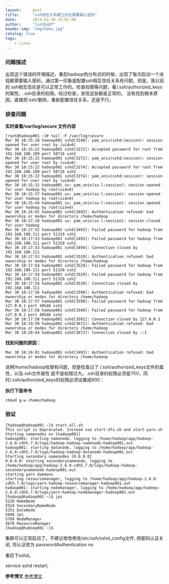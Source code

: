 ```yaml
---
layout:     post
title:      "ssh信任关系建立后任需要输入密码"
date:       2019-03-30 23:01:00
author:     "JustDoDT"
header-img: "img/haha.jpg"
catalog: true
tags:
    - linux
---
```



### 问题描述
出现这个错误的环境描述，重启hadoop伪分布式的时候，出现了每次启动一个进程都需要输入密码，通过第一印象是配置ssh相互信任关系有问题，但是，我以前的
ssh相互信任是可以正常工作的。检查权限等问题，看/.ssh/authorized_keys 的属性，.ssh目录的权限。经过检查，发现这些都是正常的。
没有找到根本原因，直接把.ssh/删除，重新配置信任关系，还是不行。

### 排查问题

**实时查看/var/log/secure 文件内容**

    [root@hadoop001 ~]# tail -F /var/log/secure
    Mar 30 10:15:10 hadoop001 sshd[3248]: pam_unix(sshd:session): session opened for user root by (uid=0)
    Mar 30 10:15:22 hadoop001 sshd[3272]: Accepted password for root from 192.168.100.109 port 58716 ssh2
    Mar 30 10:15:22 hadoop001 sshd[3272]: pam_unix(sshd:session): session opened for user root by (uid=0)
    Mar 30 10:15:22 hadoop001 sshd[3274]: Accepted password for root from 192.168.100.109 port 58718 ssh2
    Mar 30 10:15:22 hadoop001 sshd[3274]: pam_unix(sshd:session): session opened for user root by (uid=0)
    Mar 30 10:15:32 hadoop001 su: pam_unix(su-l:session): session opened for user hadoop by root(uid=0)
    Mar 30 10:15:37 hadoop001 su: pam_unix(su-l:session): session opened for user hadoop by root(uid=0)
    Mar 30 10:15:44 hadoop001 su: pam_unix(su-l:session): session opened for user hadoop by root(uid=0)
    Mar 30 10:16:01 hadoop001 sshd[3493]: Authentication refused: bad ownership or modes for directory /home/hadoop
    Mar 30 10:17:10 hadoop001 su: pam_unix(su-l:session): session closed for user hadoop
    Mar 30 10:17:52 hadoop001 sshd[3493]: Failed password for hadoop from 192.168.100.111 port 51319 ssh2
    Mar 30 10:17:53 hadoop001 sshd[3493]: Failed password for hadoop from 192.168.100.111 port 51319 ssh2
    Mar 30 10:17:53 hadoop001 sshd[3494]: Connection closed by 192.168.100.111
    Mar 30 10:17:53 hadoop001 sshd[3529]: Authentication refused: bad ownership or modes for directory /home/hadoop
    Mar 30 10:17:54 hadoop001 sshd[3529]: Failed password for hadoop from 192.168.100.111 port 51320 ssh2
    Mar 30 10:17:54 hadoop001 sshd[3529]: Failed password for hadoop from 192.168.100.111 port 51320 ssh2
    Mar 30 10:17:54 hadoop001 sshd[3530]: Connection closed by 192.168.100.111
    Mar 30 10:17:56 hadoop001 sshd[3590]: Authentication refused: bad ownership or modes for directory /home/hadoop
    Mar 30 10:17:57 hadoop001 sshd[3590]: Failed password for hadoop from 127.0.0.1 port 48546 ssh2
    Mar 30 10:17:58 hadoop001 sshd[3590]: Failed password for hadoop from 127.0.0.1 port 48546 ssh2
    Mar 30 10:17:58 hadoop001 sshd[3591]: Connection closed by 127.0.0.1
    Mar 30 10:19:59 hadoop001 sshd[3672]: Authentication refused: bad ownership or modes for directory /home/hadoop
    Mar 30 10:20:44 hadoop001 sshd[3673]: Connection closed by ::1

**找到问题的原因：**

    Mar 30 10:16:01 hadoop001 sshd[3493]: Authentication refused: bad ownership or modes for directory /home/hadoop

说明/home/hadoop权限有问题，但是检查过了
/.ssh/authorized_keys文件的属性，以及.ssh文件属性   是不是权限过大。.ssh目录的权限必须是700，同时/.ssh/authorized_keys的权限必须设置成600：

**执行下面命令**

    chmod g-w /home/hadoop
    
### 验证

    [hadoop@hadoop001 ~]$ start-all.sh 
    This script is Deprecated. Instead use start-dfs.sh and start-yarn.sh
    Starting namenodes on [hadoop001]
    hadoop001: starting namenode, logging to /home/hadoop/app/hadoop-2.6.0-cdh5.7.0/logs/hadoop-hadoop-namenode-hadoop001.out
    hadoop001: starting datanode, logging to /home/hadoop/app/hadoop-2.6.0-cdh5.7.0/logs/hadoop-hadoop-datanode-hadoop001.out
    Starting secondary namenodes [0.0.0.0]
    0.0.0.0: starting secondarynamenode, logging to /home/hadoop/app/hadoop-2.6.0-cdh5.7.0/logs/hadoop-hadoop-secondarynamenode-hadoop001.out
    starting yarn daemons
    starting resourcemanager, logging to /home/hadoop/app/hadoop-2.6.0-cdh5.7.0/logs/yarn-hadoop-resourcemanager-hadoop001.out
    hadoop001: starting nodemanager, logging to /home/hadoop/app/hadoop-2.6.0-cdh5.7.0/logs/yarn-hadoop-nodemanager-hadoop001.out
    [hadoop@hadoop001 ~]$ jps
    5220 NameNode
    5524 SecondaryNameNode
    5351 DataNode
    5898 Jps
    5789 NodeManager
    5678 ResourceManager
    [hadoop@hadoop001 ~]$ 

集群可以正常启动了。不建议修改修改/etc/ssh/sshd_config文件,  把密码认证关闭, 将认证改为 passwordAuthentication no  

重启下sshd。

service sshd restart;


**参考博文**
[参考博文](https://www.daveperrett.com/articles/2010/09/14/ssh-authentication-refused/)





